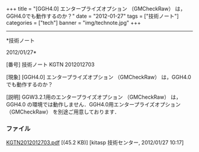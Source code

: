 ﻿+++
title = "[GGH4.0] エンタープライズオプション （GMCheckRaw） は，GGH4.0でも動作するのか？"
date = "2012-01-27"
tags = ["技術ノート"]
categories = ["tech"]
banner = "img/technote.jpg"
+++

-----------------------------------------------------------------------------------------------------------------------------

*技術ノート

2012/01/27*


[番号]
技術ノート KGTN 2012012703

[現象]
[GGH4.0] エンタープライズオプション （GMCheckRaw）
は，GGH4.0でも動作するのか？

[説明]
GGW3.2.1用のエンタープライズオプション （GMCheckRaw） は， GGH4.0
の環境では動作しません．GGH4.0用エンタープライズオプション
（GMCheckRaw） を別途ご用意しております．


### ファイル

 
 


[KGTN2012012703.pdf](http://techreport.kitasp.net/attachments/download/815/KGTN2012012703.pdf)
 [(45.2 KB)] [kitasp 技術センター, 2012/01/27
10:17]


 


 

